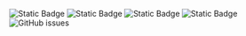 ![Static Badge](https://img.shields.io/badge/blacklists-60-000000) ![Static Badge](https://img.shields.io/badge/blacklisted-2524408-cc0000) ![Static Badge](https://img.shields.io/badge/whitelisted-2244-00CC00) ![Static Badge](https://img.shields.io/badge/streaming_blacklist-28107-000000) ![GitHub issues](https://img.shields.io/github/issues/fabriziosalmi/blacklists)
